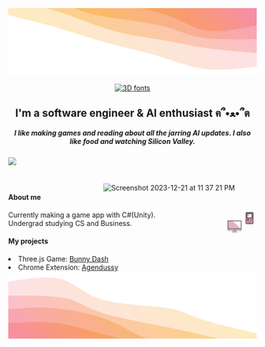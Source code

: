 <img src = "up.svg" alt="My Happy SVG"/>
<p align="center"><a href="https://www.fontspace.com/category/3d" target="_blank"><img src="https://see.fontimg.com/api/renderfont4/x32mO/eyJyIjoiZHciLCJoIjo4NCwidyI6MjAwMCwiZnMiOjQyLCJmZ2MiOiIjODM0RjRGIiwiYmdjIjoiI0ZGRkZGRiJ9/SGkgdGhlcmUsIEknbSBTYW1peWEg/purplemagicdemo-svg.png" alt="3D fonts">
</a> </p>
<h2 align="center"> I'm a software engineer & AI enthusiast ฅ՞•ﻌ•՞ต  </h2>
<h5 align="center"> I like making games and reading about all the jarring AI updates. I also like food and watching Silicon Valley. </h5>

![](https://komarev.com/ghpvc/?username=jojo142&color=ff69b4)  <div style="padding-top: 20px;padding-right: 20px;"><img align= "right" width="291" alt="Screenshot 2023-12-21 at 11 37 21 PM" src="https://github.com/jojo142/jojo142/assets/76130563/4299a84a-bc56-4dc4-b4fa-6cb3c50a75a4"></div>


#### About me
<img src="game.svg" alt="Game Icon" height="30" width="30" style="float: right;"/> Currently making a game app with C#(Unity).
<br><img src="comp.svg" alt="Computer Icon" height="30" width="30" style="float: right;"/> Undergrad studying CS and Business.
#### My projects
<li>Three.js Game: <a href="https://bunnydash.netlify.app/" target="_blank">Bunny Dash</a></li>
<li>Chrome Extension: <a href="https://chrome.google.com/webstore/detail/agendussy/fjkeibaligkgcgdjocidpobcdkboibcd" target="_blank">Agendussy</a></li>
<img src = "bottom_header.svg" alt="My Happy SVG"/>
